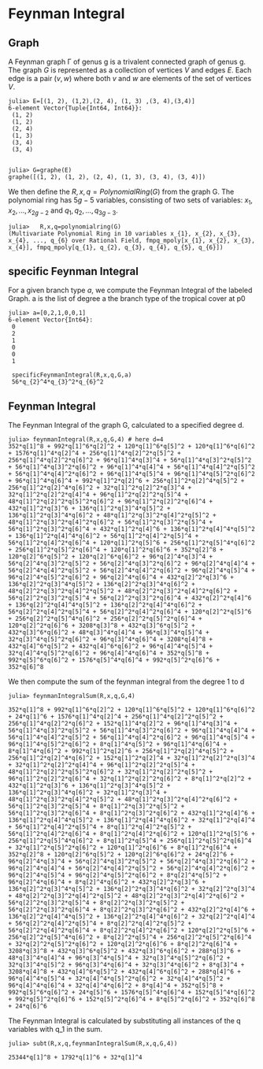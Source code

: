 # Feynman Integral

## Graph 
A Feynman graph Γ of genus g is a trivalent connected graph of genus g.
The graph $G$ is represented as a collection of vertices $V$ and edges $E$. Each edge is a pair $(v,w)$ where both $v$ and $w$ are elements of the set of vertices $V$.

```jldoctest
julia> E=[(1, 2), (1,2),(2, 4), (1, 3) ,(3, 4),(3,4)]
6-element Vector{Tuple{Int64, Int64}}:
 (1, 2)
 (1, 2)
 (2, 4)
 (1, 3)
 (3, 4)
 (3, 4)


julia> G=graphe(E)
graphe([(1, 2), (1, 2), (2, 4), (1, 3), (3, 4), (3, 4)])

```
We then define the $R,x,q=PolynomialRing(G)$ from the graph G.  The polynomial ring has $5g-5$ variables, consisting of two sets of variables: $x_{1},x_{2},...,x_{2g-2}$ and $q_{1},q_{2},...,q_{3g-3}$.

```jldoctest
julia>   R,x,q=polynomialring(G)
(Multivariate Polynomial Ring in 10 variables x_{1}, x_{2}, x_{3}, x_{4}, ..., q_{6} over Rational Field, fmpq_mpoly[x_{1}, x_{2}, x_{3}, x_{4}], fmpq_mpoly[q_{1}, q_{2}, q_{3}, q_{4}, q_{5}, q_{6}])
```
## specific Feynman Integral
For a given branch type *a*, we compute the Feynman Integral of the labeled Graph. 
a is the list of degree a the branch type of
the tropical cover at p0
```jldoctest
julia> a=[0,2,1,0,0,1]
6-element Vector{Int64}:
 0
 2
 1
 0
 0
 1

 specificFeynmanIntegral(R,x,q,G,a)
 56*q_{2}^4*q_{3}^2*q_{6}^2

 ```
 ## Feynman Integral
The Feynman Integral of the graph G, calculated to a specified degree d.
```jldoctest
julia> feynmanIntegral(R,x,q,G,4) # here d=4
352*q[1]^8 + 992*q[1]^6*q[2]^2 + 120*q[1]^6*q[5]^2 + 120*q[1]^6*q[6]^2 + 1576*q[1]^4*q[2]^4 + 256*q[1]^4*q[2]^2*q[5]^2 + 256*q[1]^4*q[2]^2*q[6]^2 + 96*q[1]^4*q[3]^4 + 56*q[1]^4*q[3]^2*q[5]^2 + 56*q[1]^4*q[3]^2*q[6]^2 + 96*q[1]^4*q[4]^4 + 56*q[1]^4*q[4]^2*q[5]^2 + 56*q[1]^4*q[4]^2*q[6]^2 + 96*q[1]^4*q[5]^4 + 96*q[1]^4*q[5]^2*q[6]^2 + 96*q[1]^4*q[6]^4 + 992*q[1]^2*q[2]^6 + 256*q[1]^2*q[2]^4*q[5]^2 + 256*q[1]^2*q[2]^4*q[6]^2 + 32*q[1]^2*q[2]^2*q[3]^4 + 32*q[1]^2*q[2]^2*q[4]^4 + 96*q[1]^2*q[2]^2*q[5]^4 + 48*q[1]^2*q[2]^2*q[5]^2*q[6]^2 + 96*q[1]^2*q[2]^2*q[6]^4 + 432*q[1]^2*q[3]^6 + 136*q[1]^2*q[3]^4*q[5]^2 + 136*q[1]^2*q[3]^4*q[6]^2 + 48*q[1]^2*q[3]^2*q[4]^2*q[5]^2 + 48*q[1]^2*q[3]^2*q[4]^2*q[6]^2 + 56*q[1]^2*q[3]^2*q[5]^4 + 56*q[1]^2*q[3]^2*q[6]^4 + 432*q[1]^2*q[4]^6 + 136*q[1]^2*q[4]^4*q[5]^2 + 136*q[1]^2*q[4]^4*q[6]^2 + 56*q[1]^2*q[4]^2*q[5]^4 + 56*q[1]^2*q[4]^2*q[6]^4 + 120*q[1]^2*q[5]^6 + 256*q[1]^2*q[5]^4*q[6]^2 + 256*q[1]^2*q[5]^2*q[6]^4 + 120*q[1]^2*q[6]^6 + 352*q[2]^8 + 120*q[2]^6*q[5]^2 + 120*q[2]^6*q[6]^2 + 96*q[2]^4*q[3]^4 + 56*q[2]^4*q[3]^2*q[5]^2 + 56*q[2]^4*q[3]^2*q[6]^2 + 96*q[2]^4*q[4]^4 + 56*q[2]^4*q[4]^2*q[5]^2 + 56*q[2]^4*q[4]^2*q[6]^2 + 96*q[2]^4*q[5]^4 + 96*q[2]^4*q[5]^2*q[6]^2 + 96*q[2]^4*q[6]^4 + 432*q[2]^2*q[3]^6 + 136*q[2]^2*q[3]^4*q[5]^2 + 136*q[2]^2*q[3]^4*q[6]^2 + 48*q[2]^2*q[3]^2*q[4]^2*q[5]^2 + 48*q[2]^2*q[3]^2*q[4]^2*q[6]^2 + 56*q[2]^2*q[3]^2*q[5]^4 + 56*q[2]^2*q[3]^2*q[6]^4 + 432*q[2]^2*q[4]^6 + 136*q[2]^2*q[4]^4*q[5]^2 + 136*q[2]^2*q[4]^4*q[6]^2 + 56*q[2]^2*q[4]^2*q[5]^4 + 56*q[2]^2*q[4]^2*q[6]^4 + 120*q[2]^2*q[5]^6 + 256*q[2]^2*q[5]^4*q[6]^2 + 256*q[2]^2*q[5]^2*q[6]^4 + 120*q[2]^2*q[6]^6 + 3208*q[3]^8 + 432*q[3]^6*q[5]^2 + 432*q[3]^6*q[6]^2 + 48*q[3]^4*q[4]^4 + 96*q[3]^4*q[5]^4 + 32*q[3]^4*q[5]^2*q[6]^2 + 96*q[3]^4*q[6]^4 + 3208*q[4]^8 + 432*q[4]^6*q[5]^2 + 432*q[4]^6*q[6]^2 + 96*q[4]^4*q[5]^4 + 32*q[4]^4*q[5]^2*q[6]^2 + 96*q[4]^4*q[6]^4 + 352*q[5]^8 + 992*q[5]^6*q[6]^2 + 1576*q[5]^4*q[6]^4 + 992*q[5]^2*q[6]^6 + 352*q[6]^8
```
We then compute the sum of the feynman integral from the degree 1 to d 
```jldoctest
julia> feynmanIntegralSum(R,x,q,G,4)

352*q[1]^8 + 992*q[1]^6*q[2]^2 + 120*q[1]^6*q[5]^2 + 120*q[1]^6*q[6]^2 + 24*q[1]^6 + 1576*q[1]^4*q[2]^4 + 256*q[1]^4*q[2]^2*q[5]^2 + 256*q[1]^4*q[2]^2*q[6]^2 + 152*q[1]^4*q[2]^2 + 96*q[1]^4*q[3]^4 + 56*q[1]^4*q[3]^2*q[5]^2 + 56*q[1]^4*q[3]^2*q[6]^2 + 96*q[1]^4*q[4]^4 + 56*q[1]^4*q[4]^2*q[5]^2 + 56*q[1]^4*q[4]^2*q[6]^2 + 96*q[1]^4*q[5]^4 + 96*q[1]^4*q[5]^2*q[6]^2 + 8*q[1]^4*q[5]^2 + 96*q[1]^4*q[6]^4 + 8*q[1]^4*q[6]^2 + 992*q[1]^2*q[2]^6 + 256*q[1]^2*q[2]^4*q[5]^2 + 256*q[1]^2*q[2]^4*q[6]^2 + 152*q[1]^2*q[2]^4 + 32*q[1]^2*q[2]^2*q[3]^4 + 32*q[1]^2*q[2]^2*q[4]^4 + 96*q[1]^2*q[2]^2*q[5]^4 + 48*q[1]^2*q[2]^2*q[5]^2*q[6]^2 + 32*q[1]^2*q[2]^2*q[5]^2 + 96*q[1]^2*q[2]^2*q[6]^4 + 32*q[1]^2*q[2]^2*q[6]^2 + 8*q[1]^2*q[2]^2 + 432*q[1]^2*q[3]^6 + 136*q[1]^2*q[3]^4*q[5]^2 + 136*q[1]^2*q[3]^4*q[6]^2 + 32*q[1]^2*q[3]^4 + 48*q[1]^2*q[3]^2*q[4]^2*q[5]^2 + 48*q[1]^2*q[3]^2*q[4]^2*q[6]^2 + 56*q[1]^2*q[3]^2*q[5]^4 + 8*q[1]^2*q[3]^2*q[5]^2 + 56*q[1]^2*q[3]^2*q[6]^4 + 8*q[1]^2*q[3]^2*q[6]^2 + 432*q[1]^2*q[4]^6 + 136*q[1]^2*q[4]^4*q[5]^2 + 136*q[1]^2*q[4]^4*q[6]^2 + 32*q[1]^2*q[4]^4 + 56*q[1]^2*q[4]^2*q[5]^4 + 8*q[1]^2*q[4]^2*q[5]^2 + 56*q[1]^2*q[4]^2*q[6]^4 + 8*q[1]^2*q[4]^2*q[6]^2 + 120*q[1]^2*q[5]^6 + 256*q[1]^2*q[5]^4*q[6]^2 + 8*q[1]^2*q[5]^4 + 256*q[1]^2*q[5]^2*q[6]^4 + 32*q[1]^2*q[5]^2*q[6]^2 + 120*q[1]^2*q[6]^6 + 8*q[1]^2*q[6]^4 + 352*q[2]^8 + 120*q[2]^6*q[5]^2 + 120*q[2]^6*q[6]^2 + 24*q[2]^6 + 96*q[2]^4*q[3]^4 + 56*q[2]^4*q[3]^2*q[5]^2 + 56*q[2]^4*q[3]^2*q[6]^2 + 96*q[2]^4*q[4]^4 + 56*q[2]^4*q[4]^2*q[5]^2 + 56*q[2]^4*q[4]^2*q[6]^2 + 96*q[2]^4*q[5]^4 + 96*q[2]^4*q[5]^2*q[6]^2 + 8*q[2]^4*q[5]^2 + 96*q[2]^4*q[6]^4 + 8*q[2]^4*q[6]^2 + 432*q[2]^2*q[3]^6 + 136*q[2]^2*q[3]^4*q[5]^2 + 136*q[2]^2*q[3]^4*q[6]^2 + 32*q[2]^2*q[3]^4 + 48*q[2]^2*q[3]^2*q[4]^2*q[5]^2 + 48*q[2]^2*q[3]^2*q[4]^2*q[6]^2 + 56*q[2]^2*q[3]^2*q[5]^4 + 8*q[2]^2*q[3]^2*q[5]^2 + 56*q[2]^2*q[3]^2*q[6]^4 + 8*q[2]^2*q[3]^2*q[6]^2 + 432*q[2]^2*q[4]^6 + 136*q[2]^2*q[4]^4*q[5]^2 + 136*q[2]^2*q[4]^4*q[6]^2 + 32*q[2]^2*q[4]^4 + 56*q[2]^2*q[4]^2*q[5]^4 + 8*q[2]^2*q[4]^2*q[5]^2 + 56*q[2]^2*q[4]^2*q[6]^4 + 8*q[2]^2*q[4]^2*q[6]^2 + 120*q[2]^2*q[5]^6 + 256*q[2]^2*q[5]^4*q[6]^2 + 8*q[2]^2*q[5]^4 + 256*q[2]^2*q[5]^2*q[6]^4 + 32*q[2]^2*q[5]^2*q[6]^2 + 120*q[2]^2*q[6]^6 + 8*q[2]^2*q[6]^4 + 3208*q[3]^8 + 432*q[3]^6*q[5]^2 + 432*q[3]^6*q[6]^2 + 288*q[3]^6 + 48*q[3]^4*q[4]^4 + 96*q[3]^4*q[5]^4 + 32*q[3]^4*q[5]^2*q[6]^2 + 32*q[3]^4*q[5]^2 + 96*q[3]^4*q[6]^4 + 32*q[3]^4*q[6]^2 + 8*q[3]^4 + 3208*q[4]^8 + 432*q[4]^6*q[5]^2 + 432*q[4]^6*q[6]^2 + 288*q[4]^6 + 96*q[4]^4*q[5]^4 + 32*q[4]^4*q[5]^2*q[6]^2 + 32*q[4]^4*q[5]^2 + 96*q[4]^4*q[6]^4 + 32*q[4]^4*q[6]^2 + 8*q[4]^4 + 352*q[5]^8 + 992*q[5]^6*q[6]^2 + 24*q[5]^6 + 1576*q[5]^4*q[6]^4 + 152*q[5]^4*q[6]^2 + 992*q[5]^2*q[6]^6 + 152*q[5]^2*q[6]^4 + 8*q[5]^2*q[6]^2 + 352*q[6]^8 + 24*q[6]^6
 ```
The Feynman Integral is calculated by substituting all instances of the q variables with q_1 in the sum.

```jldoctest
julia> subt(R,x,q,feynmanIntegralSum(R,x,q,G,4))

25344*q[1]^8 + 1792*q[1]^6 + 32*q[1]^4
```